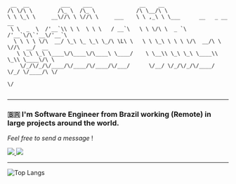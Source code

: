 ```
 __  __          ___    ___               __    __                                 
/\ \/\ \        /\_ \  /\_ \             /\ \__/\ \                                
\ \ \_\ \     __\//\ \ \//\ \     ___    \ \ ,_\ \ \___      __   _ __    __       
 \ \  _  \  /'__`\\ \ \  \ \ \   / __`\   \ \ \/\ \  _ `\  /'__`\/\`'__\/'__`\     
  \ \ \ \ \/\  __/ \_\ \_ \_\ \_/\ \L\ \   \ \ \_\ \ \ \ \/\  __/\ \ \//\  __/  __ 
   \ \_\ \_\ \____\/\____\/\____\ \____/    \ \__\\ \_\ \_\ \____\\ \_\\ \____\/\ \
    \/_/\/_/\/____/\/____/\/____/\/___/      \/__/ \/_/\/_/\/____/ \/_/ \/____/\ \/
                                                                                \/ 
                                                                                   
```
---

### :brazil: I'm Software Engineer from Brazil working (Remote) in large projects around the world.
_Feel free to send a message_ !

<a target="_blank" href="https://www.linkedin.com/in/vinicius-morais-dutra-5260bb116/">
   <img src="https://img.shields.io/badge/-LinkedIn-blue?style=flat-square&logo=Linkedin&logoColor=white&link=https://www.linkedin.com/in/vinicius-morais-dutra-5260bb116/" />
</a>
<a target="_blank" href="https://vinicinbgs.github.io">
   <img src="https://img.shields.io/badge/blog-vinicinbgs.github.io-black" />
</a>

---

![Top Langs](https://github-readme-stats.vercel.app/api/top-langs/?username=vinicinbgs&theme=vision-friendly-dark&langs_count=8&layout=compact)

